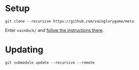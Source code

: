 Setup
===

`git clone --recursive https://github.com/vainglorygame/meta`

Enter `vaindock/` and [follow the instructions there](vaindock/Readme.md).

Updating
===

`git submodule update --recursive --remote`
